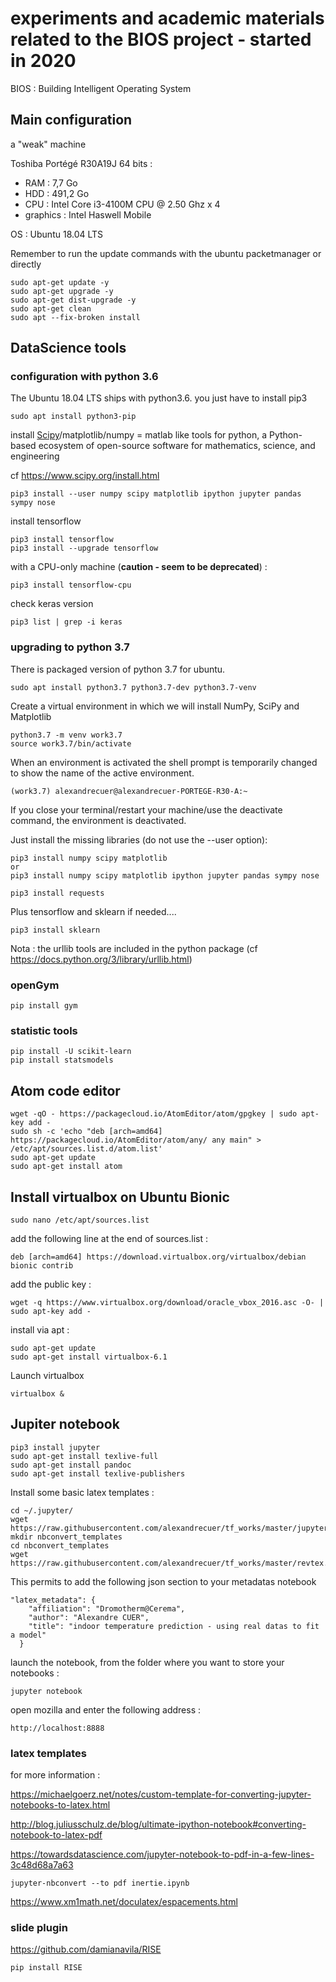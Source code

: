 # experiments and academic materials related to the **BIOS** project - started in 2020

BIOS : Building Intelligent Operating System

## Main configuration

a "weak" machine

Toshiba Portégé R30A19J 64 bits :
- RAM : 7,7 Go
- HDD : 491,2 Go
- CPU : Intel Core i3-4100M CPU @ 2.50 Ghz x 4
- graphics : Intel Haswell Mobile

OS : Ubuntu 18.04 LTS

Remember to run the update commands with the ubuntu packetmanager or directly  
```
sudo apt-get update -y
sudo apt-get upgrade -y
sudo apt-get dist-upgrade -y
sudo apt-get clean
sudo apt --fix-broken install
```
## DataScience tools

### configuration with python 3.6

The Ubuntu 18.04 LTS ships with python3.6. you just have to install pip3
```
sudo apt install python3-pip
```
install [Scipy](https://www.scipy.org/)/matplotlib/numpy = matlab like tools for python, a Python-based ecosystem of open-source software for mathematics, science, and engineering

cf https://www.scipy.org/install.html

```
pip3 install --user numpy scipy matplotlib ipython jupyter pandas sympy nose
```

install tensorflow
```
pip3 install tensorflow
pip3 install --upgrade tensorflow
```
with a CPU-only machine (**caution - seem to be deprecated**) :
```
pip3 install tensorflow-cpu
```

check keras version
```
pip3 list | grep -i keras
```
### upgrading to python 3.7

There is packaged version of python 3.7 for ubuntu.
```
sudo apt install python3.7 python3.7-dev python3.7-venv
```
Create a virtual environment in which we will install NumPy, SciPy and Matplotlib
```
python3.7 -m venv work3.7
source work3.7/bin/activate
```
When an environment is activated the shell prompt is temporarily changed to show the name of the active environment. 
```
(work3.7) alexandrecuer@alexandrecuer-PORTEGE-R30-A:~
```
If you close your terminal/restart your machine/use the deactivate command, the environment is deactivated.

Just install the missing libraries (do not use the --user option):
```
pip3 install numpy scipy matplotlib
or
pip3 install numpy scipy matplotlib ipython jupyter pandas sympy nose

pip3 install requests
```
Plus tensorflow and sklearn if needed....
```
pip3 install sklearn
```

Nota : the urllib tools are included in the python package (cf https://docs.python.org/3/library/urllib.html)

### openGym

```
pip install gym
```

### statistic tools

```
pip install -U scikit-learn
pip install statsmodels
```

## Atom code editor

```
wget -qO - https://packagecloud.io/AtomEditor/atom/gpgkey | sudo apt-key add -
sudo sh -c 'echo "deb [arch=amd64] https://packagecloud.io/AtomEditor/atom/any/ any main" > /etc/apt/sources.list.d/atom.list'
sudo apt-get update
sudo apt-get install atom
```

## Install virtualbox on Ubuntu Bionic

```
sudo nano /etc/apt/sources.list
```

add the following line at the end of sources.list :
```
deb [arch=amd64] https://download.virtualbox.org/virtualbox/debian bionic contrib
```

add the public key :
```
wget -q https://www.virtualbox.org/download/oracle_vbox_2016.asc -O- | sudo apt-key add -
```

install via apt :
```
sudo apt-get update
sudo apt-get install virtualbox-6.1
```
Launch virtualbox
```
virtualbox &
```

## Jupiter notebook
```
pip3 install jupyter
sudo apt-get install texlive-full
sudo apt-get install pandoc
sudo apt-get install texlive-publishers
```
Install some basic latex templates :
```
cd ~/.jupyter/
wget https://raw.githubusercontent.com/alexandrecuer/tf_works/master/jupyter_notebook_config.py
mkdir nbconvert_templates
cd nbconvert_templates
wget https://raw.githubusercontent.com/alexandrecuer/tf_works/master/revtex.tplx
```
This permits to add the following json section to your metadatas notebook
```
"latex_metadata": {
    "affiliation": "Dromotherm@Cerema",
    "author": "Alexandre CUER",
    "title": "indoor temperature prediction - using real datas to fit a model"
  }
```

launch the notebook, from the folder where you want to store your notebooks :
```
jupyter notebook
```
open mozilla and enter the following address :
```
http://localhost:8888
```
### latex templates

for more information  :

https://michaelgoerz.net/notes/custom-template-for-converting-jupyter-notebooks-to-latex.html

http://blog.juliusschulz.de/blog/ultimate-ipython-notebook#converting-notebook-to-latex-pdf

https://towardsdatascience.com/jupyter-notebook-to-pdf-in-a-few-lines-3c48d68a7a63
```
jupyter-nbconvert --to pdf inertie.ipynb
```
https://www.xm1math.net/doculatex/espacements.html

### slide plugin

https://github.com/damianavila/RISE

```
pip install RISE
```
